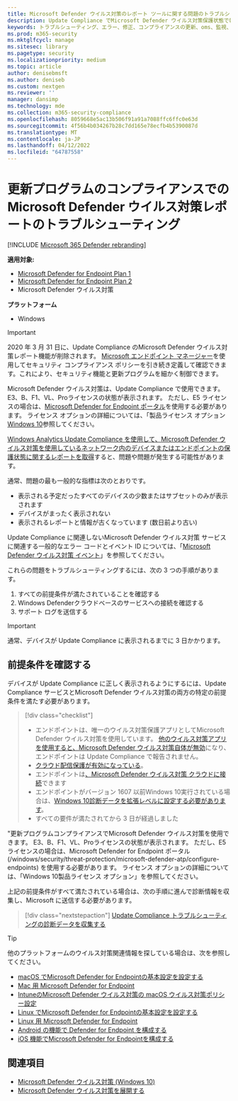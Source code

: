 ```yaml
---
title: Microsoft Defender ウイルス対策のレポート ツールに関する問題のトラブルシューティング
description: Update Compliance でMicrosoft Defender ウイルス対策保護状態で報告しようとしたときに発生する一般的な問題を特定して解決する
keywords: トラブルシューティング、エラー、修正、コンプライアンスの更新、oms、監視、レポート、Microsoft Defender ウイルス対策
ms.prod: m365-security
ms.mktglfcycl: manage
ms.sitesec: library
ms.pagetype: security
ms.localizationpriority: medium
ms.topic: article
author: denisebmsft
ms.author: deniseb
ms.custom: nextgen
ms.reviewer: ''
manager: dansimp
ms.technology: mde
ms.collection: m365-security-compliance
ms.openlocfilehash: 8059668e5ac13b506f91a91a7088ffc6ffc0e63d
ms.sourcegitcommit: 4f56b4b034267b28c7dd165e78ecfb4b5390087d
ms.translationtype: MT
ms.contentlocale: ja-JP
ms.lasthandoff: 04/12/2022
ms.locfileid: "64787558"
---
```

# <a name="troubleshoot-microsoft-defender-antivirus-reporting-in-update-compliance"></a>更新プログラムのコンプライアンスでの Microsoft Defender ウイルス対策レポートのトラブルシューティング

[!INCLUDE [Microsoft 365 Defender rebranding](../../includes/microsoft-defender.md)]


**適用対象:**
- [Microsoft Defender for Endpoint Plan 1](https://go.microsoft.com/fwlink/p/?linkid=2154037)
- [Microsoft Defender for Endpoint Plan 2](https://go.microsoft.com/fwlink/p/?linkid=2154037)
- Microsoft Defender ウイルス対策

**プラットフォーム**
- Windows

> [!IMPORTANT]
> 2020 年 3 月 31 日に、Update Compliance のMicrosoft Defender ウイルス対策レポート機能が削除されます。 [Microsoft エンドポイント マネージャー](https://www.microsoft.com/microsoft-365/microsoft-endpoint-manager)を使用してセキュリティ コンプライアンス ポリシーを引き続き定義して確認できます。これにより、セキュリティ機能と更新プログラムを細かく制御できます。

Microsoft Defender ウイルス対策は、Update Compliance で使用できます。 E3、B、F1、VL、Proライセンスの状態が表示されます。 ただし、E5 ライセンスの場合は、[Microsoft Defender for Endpoint ポータル](/windows/security/threat-protection/microsoft-defender-atp/configure-endpoints)を使用する必要があります。 ライセンス オプションの詳細については、「製品ライセンス オプション[Windows 10](https://www.microsoft.com/licensing/product-licensing/windows10.aspx)参照してください。

[Windows Analytics Update Compliance を使用して、Microsoft Defender ウイルス対策を使用しているネットワーク内のデバイスまたはエンドポイントの保護状態に関するレポートを取得](/windows/deployment/update/update-compliance-using#wdav-assessment)すると、問題や問題が発生する可能性があります。

通常、問題の最も一般的な指標は次のとおりです。

- 表示される予定だったすべてのデバイスの少数またはサブセットのみが表示されます
- デバイスがまったく表示されない
- 表示されるレポートと情報が古くなっています (数日前より古い)

Update Compliance に関連しないMicrosoft Defender ウイルス対策 サービスに関連する一般的なエラー コードとイベント ID については、「[Microsoft Defender ウイルス対策 イベント](troubleshoot-microsoft-defender-antivirus.md)」を参照してください。

これらの問題をトラブルシューティングするには、次の 3 つの手順があります。

1. すべての前提条件が満たされていることを確認する
2. Windows Defenderクラウドベースのサービスへの接続を確認する
3. サポート ログを送信する

> [!IMPORTANT]
> 通常、デバイスが Update Compliance に表示されるまでに 3 日かかります。

## <a name="confirm-prerequisites"></a>前提条件を確認する

デバイスが Update Compliance に正しく表示されるようにするには、Update Compliance サービスとMicrosoft Defender ウイルス対策の両方の特定の前提条件を満たす必要があります。

>[!div class="checklist"]
>
> - エンドポイントは、唯一のウイルス対策保護アプリとしてMicrosoft Defender ウイルス対策を使用しています。 [他のウイルス対策アプリを使用すると、Microsoft Defender ウイルス対策自体が無効](microsoft-defender-antivirus-compatibility.md)になり、エンドポイントは Update Compliance で報告されません。
> - [クラウド配信保護が有効になっている](enable-cloud-protection-microsoft-defender-antivirus.md)。
> - エンドポイントは[、Microsoft Defender ウイルス対策 クラウドに接続](configure-network-connections-microsoft-defender-antivirus.md#validate-connections-between-your-network-and-the-cloud)できます
> - エンドポイントがバージョン 1607 以前Windows 10実行されている場合は、[Windows 10診断データを拡張レベルに設定する必要があります](/windows/configuration/configure-windows-diagnostic-data-in-your-organization#enhanced-level)。
> - すべての要件が満たされてから 3 日が経過しました

"更新プログラムコンプライアンスでMicrosoft Defender ウイルス対策を使用できます。 E3、B、F1、VL、Proライセンスの状態が表示されます。 ただし、E5 ライセンスの場合は、Microsoft Defender for Endpoint ポータル (/windows/security/threat-protection/microsoft-defender-atp/configure-endpoints) を使用する必要があります。 ライセンス オプションの詳細については、「Windows 10製品ライセンス オプション」を参照してください。

上記の前提条件がすべて満たされている場合は、次の手順に進んで診断情報を収集し、Microsoft に送信する必要があります。

> [!div class="nextstepaction"]
> [Update Compliance トラブルシューティングの診断データを収集する](collect-diagnostic-data.md)

> [!TIP]
> 他のプラットフォームのウイルス対策関連情報を探している場合は、次を参照してください。
> - [macOS でMicrosoft Defender for Endpointの基本設定を設定する](mac-preferences.md)
> - [Mac 用 Microsoft Defender for Endpoint](microsoft-defender-endpoint-mac.md)
> - [IntuneのMicrosoft Defender ウイルス対策の macOS ウイルス対策ポリシー設定](/mem/intune/protect/antivirus-microsoft-defender-settings-macos)
> - [Linux でMicrosoft Defender for Endpointの基本設定を設定する](linux-preferences.md)
> - [Linux 用 Microsoft Defender for Endpoint](microsoft-defender-endpoint-linux.md)
> - [Android の機能で Defender for Endpoint を構成する](android-configure.md)
> - [iOS 機能でMicrosoft Defender for Endpointを構成する](ios-configure-features.md)

## <a name="related-topics"></a>関連項目

- [Microsoft Defender ウイルス対策 (Windows 10)](microsoft-defender-antivirus-in-windows-10.md)
- [Microsoft Defender ウイルス対策を展開する](deploy-manage-report-microsoft-defender-antivirus.md)
